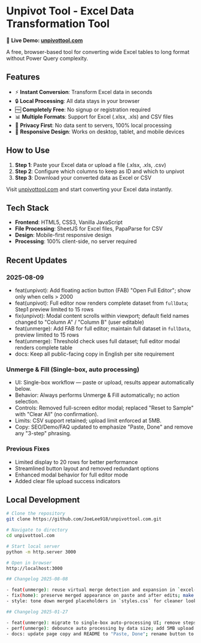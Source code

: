 # Unpivot Tool - Excel Data Transformation Tool

🔗 **Live Demo: [unpivottool.com](https://unpivottool.com)**

A free, browser-based tool for converting wide Excel tables to long format without Power Query complexity.

## Features

- ⚡ **Instant Conversion**: Transform Excel data in seconds
- 🔒 **Local Processing**: All data stays in your browser
- 🆓 **Completely Free**: No signup or registration required
- 📊 **Multiple Formats**: Support for Excel (.xlsx, .xls) and CSV files
- 🔐 **Privacy First**: No data sent to servers, 100% local processing
- 📱 **Responsive Design**: Works on desktop, tablet, and mobile devices

## How to Use

1. **Step 1**: Paste your Excel data or upload a file (.xlsx, .xls, .csv)
2. **Step 2**: Configure which columns to keep as ID and which to unpivot
3. **Step 3**: Download your converted data as Excel or CSV

Visit [unpivottool.com](https://unpivottool.com) and start converting your Excel data instantly.

## Tech Stack

- **Frontend**: HTML5, CSS3, Vanilla JavaScript
- **File Processing**: SheetJS for Excel files, PapaParse for CSV
- **Design**: Mobile-first responsive design
- **Processing**: 100% client-side, no server required

## Recent Updates

### 2025-08-09
- feat(unpivot): Add floating action button (FAB) "Open Full Editor"; show only when cells > 2000
- feat(unpivot): Full editor now renders complete dataset from `fullData`; Step1 preview limited to 15 rows
- fix(unpivot): Modal content scrolls within viewport; default field names changed to "Column A" / "Column B" (user editable)
- feat(unmerge): Add FAB for full editor; maintain full dataset in `fullData`, preview limited to 15 rows
- feat(unmerge): Threshold check uses full dataset; full editor modal renders complete table
- docs: Keep all public-facing copy in English per site requirement

### Unmerge & Fill (Single-box, auto processing)
- UI: Single-box workflow — paste or upload, results appear automatically below.
- Behavior: Always performs Unmerge & Fill automatically; no action selection.
- Controls: Removed full-screen editor modal; replaced "Reset to Sample" with "Clear All" (no confirmation).
- Limits: CSV support retained; upload limit enforced at 5MB.
- Copy: SEO/Demo/FAQ updated to emphasize "Paste, Done" and remove any "3-step" phrasing.

### Previous Fixes
- Limited display to 20 rows for better performance
- Streamlined button layout and removed redundant options
- Enhanced modal behavior for full editor mode
- Added clear file upload success indicators

## Local Development

```bash
# Clone the repository
git clone https://github.com/JoeLee918/unpivottool.com.git

# Navigate to directory
cd unpivottool.com

# Start local server
python -m http.server 3000

# Open in browser
http://localhost:3000

## Changelog 2025-08-08

- feat(unmerge): reuse virtual merge detection and expansion in `excel-tools/unmerge-fill/tool-specific.js`
- fix(home): preserve merged appearance on paste and after edits; make Convert repeatable
- style: tone down merged placeholders in `styles.css` for cleaner look

## Changelog 2025-01-27

- feat(unmerge): migrate to single-box auto-processing UI; remove steps and modal editor
- perf(unmerge): debounce auto processing by data size; add 5MB upload guard
- docs: update page copy and README to "Paste, Done"; rename button to "Clear All"
